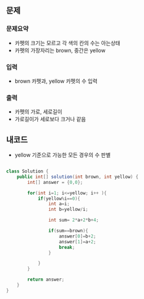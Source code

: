 ## 문제

### 문제요약

- 카펫의 크기는 모르고 각 색의 칸의 수는 아는상태
- 카펫의 가장자리는 brown, 중간은 yellow

### 입력

- brown 카펫과, yellow 카펫의 수 입력

### 출력

- 카펫의 가로, 세로길이
- 가로길이가 세로보다 크거나 같음

## 내코드

- yellow 기준으로 가능한 모든 경우의 수 판별

```java

class Solution {
    public int[] solution(int brown, int yellow) {
        int[] answer = {0,0};

        for(int i=1; i<=yellow; i++ ){
            if(yellow%i==0){
                int a=i;
                int b=yellow/i;

                int sum= 2*a+2*b+4;

                if(sum==brown){
                    answer[0]=b+2;
                    answer[1]=a+2;
                    break;
                }

            }
        }

        return answer;
    }
}
```
